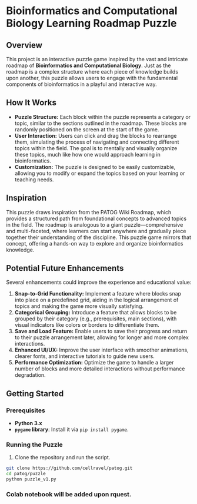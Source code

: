 # Bioinformatics and Computational Biology Learning Roadmap Puzzle

## Overview

This project is an interactive puzzle game inspired by the vast and intricate roadmap of **Bioinformatics and Computational Biology**. Just as the roadmap is a complex structure where each piece of knowledge builds upon another, this puzzle allows users to engage with the fundamental components of bioinformatics in a playful and interactive way.

## How It Works

- **Puzzle Structure:** Each block within the puzzle represents a category or topic, similar to the sections outlined in the roadmap. These blocks are randomly positioned on the screen at the start of the game.
- **User Interaction:** Users can click and drag the blocks to rearrange them, simulating the process of navigating and connecting different topics within the field. The goal is to mentally and visually organize these topics, much like how one would approach learning in bioinformatics.
- **Customization:** The puzzle is designed to be easily customizable, allowing you to modify or expand the topics based on your learning or teaching needs.

## Inspiration

This puzzle draws inspiration from the PATOG Wiki Roadmap, which provides a structured path from foundational concepts to advanced topics in the field. The roadmap is analogous to a giant puzzle—comprehensive and multi-faceted, where learners can start anywhere and gradually piece together their understanding of the discipline. This puzzle game mirrors that concept, offering a hands-on way to explore and organize bioinformatics knowledge.

## Potential Future Enhancements

Several enhancements could improve the experience and educational value:

1. **Snap-to-Grid Functionality:** Implement a feature where blocks snap into place on a predefined grid, aiding in the logical arrangement of topics and making the game more visually satisfying.
2. **Categorical Grouping:** Introduce a feature that allows blocks to be grouped by their category (e.g., prerequisites, main sections), with visual indicators like colors or borders to differentiate them.
3. **Save and Load Feature:** Enable users to save their progress and return to their puzzle arrangement later, allowing for longer and more complex interactions.
4. **Enhanced UI/UX:** Improve the user interface with smoother animations, clearer fonts, and interactive tutorials to guide new users.
5. **Performance Optimization:** Optimize the game to handle a larger number of blocks and more detailed interactions without performance degradation.

## Getting Started

### Prerequisites

- **Python 3.x**
- **`pygame` library**: Install it via `pip install pygame`.

### Running the Puzzle
1. Clone the repository and run the script.

```bash
git clone https://github.com/cellravel/patog.git
cd patog/puzzle
python puzzle_v1.py
```
### Colab notebook will be added upon rquest.
